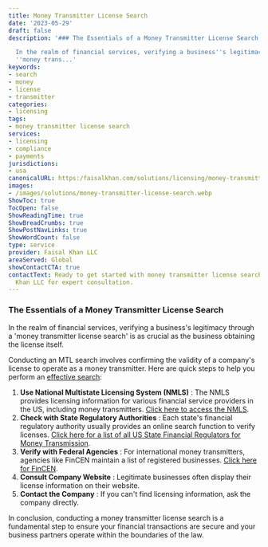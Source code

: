 ```yaml
---
title: Money Transmitter License Search
date: '2023-05-29'
draft: false
description: '### The Essentials of a Money Transmitter License Search

  In the realm of financial services, verifying a business''s legitimacy through a
  ''money trans...'
keywords:
- search
- money
- license
- transmitter
categories:
- licensing
tags:
- money transmitter license search
services:
- licensing
- compliance
- payments
jurisdictions:
- usa
canonicalURL: https:/faisalkhan.com/solutions/licensing/money-transmitter-license-mtl/money-transmitter-license-search/
images:
- /images/solutions/money-transmitter-license-search.webp
ShowToc: true
TocOpen: false
ShowReadingTime: true
ShowBreadCrumbs: true
ShowPostNavLinks: true
ShowWordCount: false
type: service
provider: Faisal Khan LLC
areaServed: Global
showContactCTA: true
contactText: Ready to get started with money transmitter license search? Contact Faisal
  Khan LLC for expert consultation.
---
```


### The Essentials of a Money Transmitter License Search

In the realm of financial services, verifying a business's legitimacy through a 'money transmitter license search' is as crucial as the business obtaining the license itself.

Conducting an MTL search involves confirming the validity of a company's license to operate as a money transmitter. Here are quick steps to help you perform an [effective search](https://faisalkhan.com/solutions/licensing/money-transmitter-license-mtl/money-transmitter-license-lookup/):

  1. **Use National Multistate Licensing System (NMLS)** : The NMLS provides licensing information for various financial service providers in the US, including money transmitters. [Click here to access the NMLS](https://www.nmlsconsumeraccess.org/).
  2. **Check with State Regulatory Authorities** : Each state's financial regulatory authority usually provides an online search function to verify licenses. [Click here for a list of all US State Financial Regulators for Money Transmission](https://faisalkhan.com/solutions/licensing/money-transmitter-license-mtl/list-of-us-state-financial-regulators/).
  3. **Verify with Federal Agencies** : For international money transmitters, agencies like FinCEN maintain a list of registered businesses. [Click here for FinCEN](https://www.fincen.gov/).
  4. **Consult Company Website** : Legitimate businesses often display their license information on their website.
  5. **Contact the Company** : If you can't find licensing information, ask the company directly.

In conclusion, conducting a money transmitter license search is a fundamental step to ensure your financial transactions are secure and your business partners operate within the boundaries of the law.